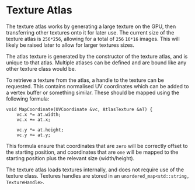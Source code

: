 # Texture Atlas

The texture atlas works by generating a large texture on the GPU, then transferring other textures onto it for later use.  The current size of the texture atlas is `256*256`, allowing for a total of `256` `16*16` images.  This will likely be raised later to allow for larger textures sizes.  

The atlas texture is generated by the constructor of the texture atlas, and is unique to that atlas.  Multiple atlases can be defined and are bound like any other texture class would be.  

To retrieve a texture from the atlas, a handle to the texture can be requested.  This contains normalised UV coordinates which can be added to a vertex buffer or something similar.  These should be mapped using the following formula:

```
void MapCoordinate(UVCoordinate &vc, AtlasTexture &aT) {
	vc.x *= at.width;
	vc.x += at.x;

	vc.y *= at.height;
	vc.y += at.y;
```

This formula ensure that coordinates that are `zero` will be correctly offset to the starting position, and coordinates that are `one` will be mapped to the starting position plus the relevant size (width/height).

The texture atlas loads textures internally, and does not require use of the texture class.  Textures handles are stored in an `unordered_map<std::string, TextureHandle>`.